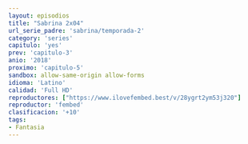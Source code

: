 ```yaml
---
layout: episodios
title: "Sabrina 2x04"
url_serie_padre: 'sabrina/temporada-2'
category: 'series'
capitulo: 'yes'
prev: 'capitulo-3'
anio: '2018'
proximo: 'capitulo-5'
sandbox: allow-same-origin allow-forms
idioma: 'Latino'
calidad: 'Full HD'
reproductores: ["https://www.ilovefembed.best/v/28ygrt2ym53j320"]
reproductor: 'fembed'
clasificacion: '+10'
tags:
- Fantasia
---
```












